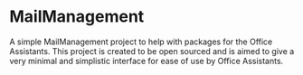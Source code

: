 # MailManagement

A simple MailManagement project to help with packages for the Office Assistants.
This project is created to be open sourced and is aimed to give a very minimal
and simplistic interface for ease of use by Office Assistants.
